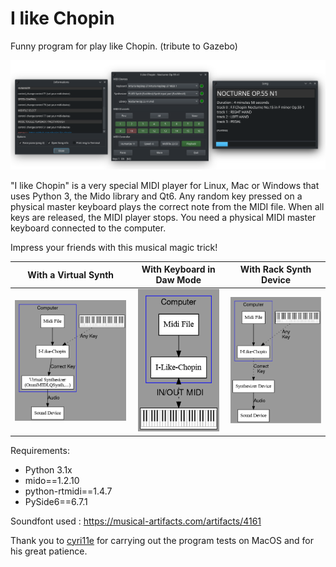 # I like Chopin
Funny program for play like Chopin.
(tribute to Gazebo)

<p align="center">
    <img src="media/20240717_192901.png"  width="600">
</p>

"I like Chopin" is a very special MIDI player for Linux, Mac or Windows that uses Python 3, the Mido library and Qt6. Any random key pressed on a physical master keyboard plays the correct note from the MIDI file. When all keys are released, the MIDI player stops. You need a physical MIDI master keyboard connected to the computer.

Impress your friends with this musical magic trick!

With a Virtual Synth       |With Keyboard in Daw Mode  | With Rack Synth Device
:-------------------------:|:-------------------------:|:-------------------------:
<img src="media/ILC.png"  width="280"> | <img src="media/ILC3.png"  width="130"> | <img src="media/ILC2.png"  width="220">

Requirements:

* Python 3.1x
* mido==1.2.10
* python-rtmidi==1.4.7
* PySide6==6.7.1

Soundfont used : https://musical-artifacts.com/artifacts/4161

Thank you to [cyri11e](https://github.com/cyri11e) for carrying out the program tests on MacOS and for his great patience.
